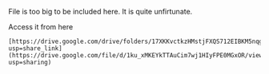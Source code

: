File is too big to be included here. It is quite unfirtunate.

Access it from here 
```
[https://drive.google.com/drive/folders/17XKKvctkzHMstjFXQS712EIBKM5nqgIM?usp=share_link](https://drive.google.com/file/d/1ku_xMKEYkTTAuCim7wj1HIyFPE0MGxOR/view?usp=sharing)
```

